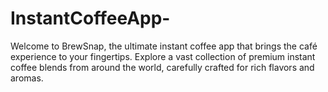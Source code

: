 # InstantCoffeeApp-
Welcome to BrewSnap, the ultimate instant coffee app that brings the café experience to your fingertips. Explore a vast collection of premium instant coffee blends from around the world, carefully crafted for rich flavors and aromas.

